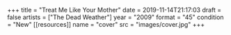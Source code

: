 +++
title = "Treat Me Like Your Mother"
date = 2019-11-14T21:17:03
draft = false
artists = ["The Dead Weather"]
year = "2009"
format = "45"
condition = "New"
[[resources]]
  name = "cover"
  src = "images/cover.jpg"
+++
